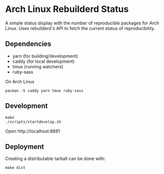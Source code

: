 # Arch Linux Rebuilderd Status

A simple status display with the number of reproducible packages for Arch
Linux. Uses rebuilderd's API to fetch the current status of reproducibility.

## Dependencies

* yarn (for building/development)
* caddy (for local development)
* tmux (running watchers)
* ruby-sass

On Arch Linux

```
pacman -S caddy yarn tmux ruby-sass
```

## Development

```
make
./scripts/startdevelop.sh
```

Open http://localhost:8881

## Deployment

Creating a distributable tarball can be done with:

```
make dist
```
